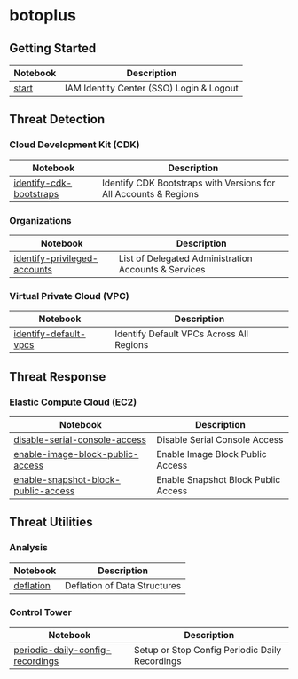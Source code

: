 # botoplus

## Getting Started

| Notebook | Description |
| -------- | ----------- |
| [start](start.ipynb) | IAM Identity Center (SSO) Login & Logout |

## Threat Detection

### Cloud Development Kit (CDK)

| Notebook | Description |
| -------- | ----------- |
| [identify-cdk-bootstraps](notebooks/cdk/identify-cdk-bootstraps.ipynb) | Identify CDK Bootstraps with Versions for All Accounts & Regions |

### Organizations

| Notebook | Description |
| -------- | ----------- |
| [identify-privileged-accounts](notebooks/organizations/identify-privileged-accounts.ipynb) | List of Delegated Administration Accounts & Services |

### Virtual Private Cloud (VPC)

| Notebook | Description |
| -------- | ----------- |
| [identify-default-vpcs](notebooks/vpc/identify-default-vpcs.ipynb) | Identify Default VPCs Across All Regions |

## Threat Response

### Elastic Compute Cloud (EC2)

| Notebook | Description |
| -------- | ----------- |
| [disable-serial-console-access](notebooks/ec2/disable-serial-console-access.ipynb) | Disable Serial Console Access |
| [enable-image-block-public-access](notebooks/ec2/enable-image-block-public-access.ipynb) | Enable Image Block Public Access |
| [enable-snapshot-block-public-access](notebooks/ec2/enable-snapshot-block-public-access.ipynb) | Enable Snapshot Block Public Access |

## Threat Utilities

### Analysis

| Notebook | Description |
| -------- | ----------- |
| [deflation](notebooks/analysis/deflation.ipynb) | Deflation of Data Structures |

### Control Tower

| Notebook | Description |
| -------- | ----------- |
| [periodic-daily-config-recordings](notebooks/controltower/periodic-daily-config-recordings.ipynb) | Setup or Stop Config Periodic Daily Recordings |
